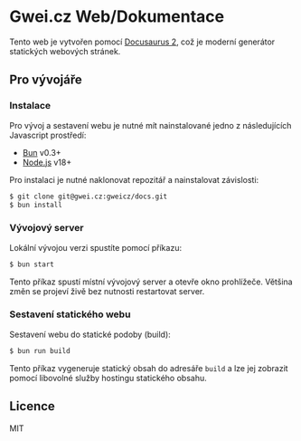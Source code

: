 # Gwei.cz Web/Dokumentace

Tento web je vytvořen pomocí [Docusaurus 2](https://docusaurus.io/), což je moderní generátor statických webových stránek.

## Pro vývojáře

### Instalace

Pro vývoj a sestavení webu je nutné mít nainstalované jedno z následujících Javascript prostředí:
- [Bun](https://bun.sh/) v0.3+
- [Node.js](https://nodejs.org/) v18+

Pro instalaci je nutné naklonovat repozitář a nainstalovat závislosti:
```bash
$ git clone git@gwei.cz:gweicz/docs.git
$ bun install
```

### Vývojový server
Lokální vývojou verzi spustíte pomocí příkazu:
```bash
$ bun start
```

Tento příkaz spustí místní vývojový server a otevře okno prohlížeče. Většina změn se projeví živě bez nutnosti restartovat server.

### Sestavení statického webu

Sestavení webu do statické podoby (build):
```bash
$ bun run build
```

Tento příkaz vygeneruje statický obsah do adresáře `build` a lze jej zobrazit pomocí libovolné služby hostingu statického obsahu.

## Licence

MIT
